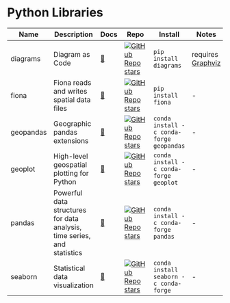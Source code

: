 # Python Libraries

| Name | Description | Docs | Repo | Install | Notes |
| ---- | ----------- | ---- | ---- | ------- | ----- |
| diagrams | Diagram as Code | [📄](https://diagrams.mingrammer.com/docs/getting-started/installation) | [![GitHub Repo stars](https://img.shields.io/github/stars/mingrammer/diagrams?style=social)](https://github.com/mingrammer/diagrams) | `pip install diagrams` | requires [Graphviz](https://graphviz.gitlab.io/download/) |
| fiona | Fiona reads and writes spatial data files | [📄](https://fiona.readthedocs.io/) | [![GitHub Repo stars](https://img.shields.io/github/stars/Toblerity/Fiona?style=social)](https://github.com/Toblerity/Fiona) | `pip install fiona` | - |
| geopandas | Geographic pandas extensions | [📄](https://geopandas.org/en/stable/docs.html) | [![GitHub Repo stars](https://img.shields.io/github/stars/geopandas/geopandas?style=social)](https://github.com/geopandas/geopandas) | `conda install -c conda-forge geopandas` | - |
| geoplot | High-level geospatial plotting for Python | [📄](https://residentmario.github.io/geoplot/index.html) | [![GitHub Repo stars](https://img.shields.io/github/stars/ResidentMario/geoplot?style=social)](https://github.com/ResidentMario/geoplot) | `conda install -c conda-forge geoplot` | - |
| pandas | Powerful data structures for data analysis, time series, and statistics | [📄](https://pandas.pydata.org/docs/) | [![GitHub Repo stars](https://img.shields.io/github/stars/pandas-dev/pandas?style=social)](https://github.com/pandas-dev/pandas) | `conda install -c conda-forge pandas` | - |
| seaborn | Statistical data visualization | [📄](https://seaborn.pydata.org/) | [![GitHub Repo stars](https://img.shields.io/github/stars/mwaskom/seaborn?style=social)](https://github.com/mwaskom/seaborn) | `conda install seaborn -c conda-forge` | - |
